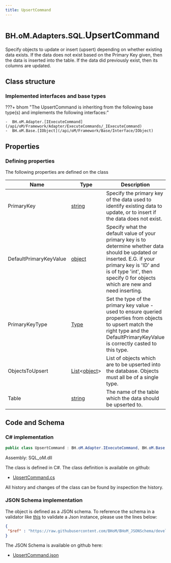 ```yaml
---
title: UpsertCommand
---
```


# <small>BH.oM.Adapters.SQL.</small>**UpsertCommand**

Specify objects to update or insert (upsert) depending on whether existing data exists. If the data does not exist based on the Primary Key given, then the data is inserted into the table. If the data did previously exist, then its columns are updated.

## Class structure

### Implemented interfaces and base types

???+ bhom "The UpsertCommand is inheriting from the following base type(s) and implements the following interfaces:"

    -  BH.oM.Adapter.[IExecuteCommand](/api/oM/Framework/Adapter/ExecuteCommands/_IExecuteCommand)
    -  BH.oM.Base.[IObject](/api/oM/Framework/Base/Interface/IObject)


## Properties



### Defining properties

The following properties are defined on the class

| Name             | Type             | Description      | Quantity         |
|------------------|------------------|------------------|------------------|
| PrimaryKey | [string](https://learn.microsoft.com/en-us/dotnet/api/System.String?view=netstandard-2.0) | Specify the primary key of the data used to identify existing data to update, or to insert if the data does not exist. | - |
| DefaultPrimaryKeyValue | [object](https://learn.microsoft.com/en-us/dotnet/api/System.Object?view=netstandard-2.0) | Specify what the default value of your primary key is to determine whether data should be updated or inserted. E.G. if your primary key is 'ID' and is of type 'int', then specify 0 for objects which are new and need inserting. | - |
| PrimaryKeyType | [Type](https://learn.microsoft.com/en-us/dotnet/api/System.Type?view=netstandard-2.0) | Set the type of the primary key value - used to ensure queried properties from objects to upsert match the right type and the DefaultPrimaryKeyValue is correctly casted to this type. | - |
| ObjectsToUpsert | [List](https://learn.microsoft.com/en-us/dotnet/api/System.Collections.Generic.List-1?view=netstandard-2.0)&lt;[object](https://learn.microsoft.com/en-us/dotnet/api/System.Object?view=netstandard-2.0)&gt; | List of objects which are to be upserted into the database. Objects must all be of a single type. | - |
| Table | [string](https://learn.microsoft.com/en-us/dotnet/api/System.String?view=netstandard-2.0) | The name of the table which the data should be upserted to. | - |


## Code and Schema

### C# implementation

``` C# title="C#"
public class UpsertCommand : BH.oM.Adapter.IExecuteCommand, BH.oM.Base.IObject
```

Assembly: SQL_oM.dll

The class is defined in C#. The class definition is available on github:

- [UpsertCommand.cs](https://github.com/BHoM/SQL_Toolkit/blob/develop/SQL_oM/Commands\UpsertCommand.cs)

All history and changes of the class can be found by inspection the history.
### JSON Schema implementation

The object is defined as a JSON schema. To reference the schema in a validator like [this](https://www.jsonschemavalidator.net/) to validate a Json instance, please use the lines below:

``` json title="JSON Schema"
{
 "$ref" : "https://raw.githubusercontent.com/BHoM/BHoM_JSONSchema/develop/SQL_oM/UpsertCommand.json"
}
```

The JSON Schema is available on github here:

- [UpsertCommand.json](https://github.com/BHoM/BHoM_JSONSchema/blob/develop/SQL_oM/UpsertCommand.json)
